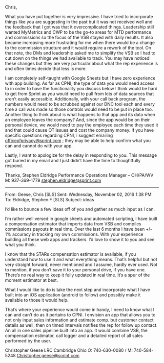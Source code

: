 Chris,

What you have put together is very impressive. I have tried
to incorporate things like you are suggesting in the past but it was not
received well and the feedback that I got was that it overcomplicated things.
Leadership still wanted MyMetrics and CWP to be the go-to areas for MTD
performance and commissions so the focus of the VSB stayed with daily results.
It also became increasing more frustrating for me when there would be a change
to the commission structure and it would require a rework of the tool. On that
note, the DMs and leadership asked me to simplify the VSB so I had to cut down
on the things we had available to track. You may have noticed these changes but
they are very particular about what the rep experience is and often times
decide that less is more.

I am completely self-taught with Google Sheets but I have zero
experience with app building. As far as CPNI, the type of data you would need
access to in order to have the functionality you discuss below I think would be
hard to get from Sprint as you would need to pull from lots of data sources
that aren’t easily accessible. Additionally, with your call back program, the
numbers would need to be scrubbed against our DNC tool each and every time a
call was made so those controls would need to be put in place too. Another
thing to think about is what happens to that app and its data when an employee
leaves the company? And, since the app would be on their personal device, we
would need to pay the employee each time they used it and that could cause OT
issues and cost the company money. If you have specific questions regarding
CPNI, I suggest emailing officeofprivacy@sprint.com
; they may be able to help confirm what you can and cannot do with your app.

Lastly, I want to apologize for the delay in responding to
you. This message got buried in my email and I just didn’t have the time to
thoughtfully respond.

Thanks,
Stephen Eldridge
Performance
Operations Manager – OH/PA/WV
M: 937-369-1779
stephen.eldridge@sprint.com

---  

From: Geese, Chris [SLS] 
Sent: Wednesday, November 02, 2016 1:38 PM
To: Eldridge, Stephen F [SLS]
Subject: ideas

I’d like to bounce a few ideas off of you and gather as much
input as I can. 

I’m rather well versed in google sheets and automated
scripting, I have built a compensation estimator that imports data from VSB and
compiles commissions payouts in real time. Over the last 6 months I have been
+/- 1% accuracy in tracking my own commissions. With your experience building
all these web apps and trackers  I’d love to show it to you and see what
you think. 

I know that the STARs compensation estimator is available, if
you understand how to use it and what everything means. That’s helpful but not
very straight forward, never mentioned and I assume, hardly ever used. Not to
mention, if you don’t save it to your personal drive, if you have one. There’s
no real way to keep it fully updated in real time. It’s a spur of the moment
estimator at best. 

What I would like to do is take the next step and
incorporate what I have built into an iOS application (android to follow) and
possibly make it available to those it would help. 

That’s where your experience would come in handy, I need to
know what I can and can’t do as it pertains to CPNI. I envision an app that
allows you to not only input sales information and estimate comp. but customer
contact details as well, then on timed intervals notifies the rep for follow up
contact. An all in one sales pipeline built into an app. It would combine VSB,
the compensation estimator, call logger and a detailed report of all sales
performed by the user. 

Christopher Geese
LRC
Cambridge Ohio 
O: 740-630-0080 / M: 740-584-5248
Christopher.geese@sprint.com

